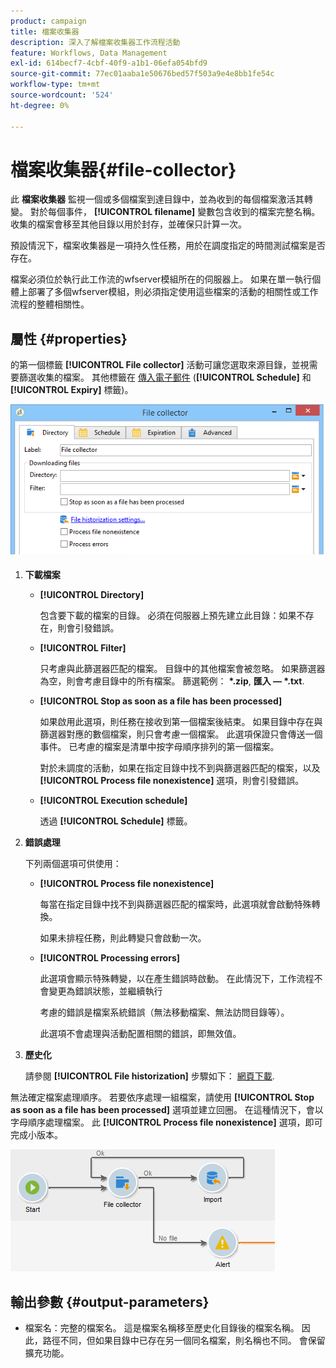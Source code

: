 ```yaml
---
product: campaign
title: 檔案收集器
description: 深入了解檔案收集器工作流程活動
feature: Workflows, Data Management
exl-id: 614becf7-4cbf-40f9-a1b1-06efa054bfd9
source-git-commit: 77ec01aaba1e50676bed57f503a9e4e8bb1fe54c
workflow-type: tm+mt
source-wordcount: '524'
ht-degree: 0%

---
```


# 檔案收集器{#file-collector}



此 **檔案收集器** 監視一個或多個檔案到達目錄中，並為收到的每個檔案激活其轉變。 對於每個事件， **[!UICONTROL filename]** 變數包含收到的檔案完整名稱。 收集的檔案會移至其他目錄以用於封存，並確保只計算一次。

預設情況下，檔案收集器是一項持久性任務，用於在調度指定的時間測試檔案是否存在。

檔案必須位於執行此工作流的wfserver模組所在的伺服器上。 如果在單一執行個體上部署了多個wfserver模組，則必須指定使用這些檔案的活動的相關性或工作流程的整體相關性。

## 屬性 {#properties}

的第一個標籤 **[!UICONTROL File collector]** 活動可讓您選取來源目錄，並視需要篩選收集的檔案。 其他標籤在 [傳入電子郵件](inbound-emails.md) (**[!UICONTROL Schedule]** 和 **[!UICONTROL Expiry]** 標籤)。

![](assets/file_collect_edit.png)

1. **下載檔案**

   * **[!UICONTROL Directory]**

      包含要下載的檔案的目錄。 必須在伺服器上預先建立此目錄：如果不存在，則會引發錯誤。

   * **[!UICONTROL Filter]**

      只考慮與此篩選器匹配的檔案。 目錄中的其他檔案會被忽略。 如果篩選器為空，則會考慮目錄中的所有檔案。 篩選範例： **&#42;.zip**, **匯入 — &#42;.txt**.

   * **[!UICONTROL Stop as soon as a file has been processed]**

      如果啟用此選項，則任務在接收到第一個檔案後結束。 如果目錄中存在與篩選器對應的數個檔案，則只會考慮一個檔案。 此選項保證只會傳送一個事件。 已考慮的檔案是清單中按字母順序排列的第一個檔案。

      對於未調度的活動，如果在指定目錄中找不到與篩選器匹配的檔案，以及 **[!UICONTROL Process file nonexistence]** 選項，則會引發錯誤。

   * **[!UICONTROL Execution schedule]**

      透過 **[!UICONTROL Schedule]** 標籤。

1. **錯誤處理**

   下列兩個選項可供使用：

   * **[!UICONTROL Process file nonexistence]**

      每當在指定目錄中找不到與篩選器匹配的檔案時，此選項就會啟動特殊轉換。

      如果未排程任務，則此轉變只會啟動一次。

   * **[!UICONTROL Processing errors]**

      此選項會顯示特殊轉變，以在產生錯誤時啟動。 在此情況下，工作流程不會變更為錯誤狀態，並繼續執行

      考慮的錯誤是檔案系統錯誤（無法移動檔案、無法訪問目錄等）。

      此選項不會處理與活動配置相關的錯誤，即無效值。

1. **歷史化**

   請參閱 **[!UICONTROL File historization]** 步驟如下： [網頁下載](web-download.md).

無法確定檔案處理順序。 若要依序處理一組檔案，請使用 **[!UICONTROL Stop as soon as a file has been processed]** 選項並建立回圈。 在這種情況下，會以字母順序處理檔案。 此 **[!UICONTROL Process file nonexistence]** 選項，即可完成小版本。

![](assets/file_collect_loop.png)

## 輸出參數 {#output-parameters}

* 檔案名：完整的檔案名。 這是檔案名稱移至歷史化目錄後的檔案名稱。 因此，路徑不同，但如果目錄中已存在另一個同名檔案，則名稱也不同。 會保留擴充功能。
